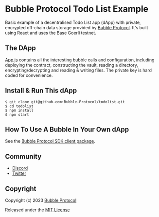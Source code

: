 # Bubble Protocol Todo List Example

Basic example of a decentralised Todo List app (dApp) with private, encrypted off-chain data storage provided by [Bubble Protocol](https://github.com/Bubble-Protocol/bubble-sdk).  It's built using React and uses the Base Goerli testnet.

## The DApp

[App.js](src/model/App.js) contains all the interesting bubble calls and configuration, including deploying the contract, constructing the vault, reading a directory, encrypting/decrypting and reading & writing files.  The private key is hard coded for convenience.

## Install & Run This dApp

```
$ git clone git@github.com:Bubble-Protocol/todolist.git
$ cd todolist
$ npm install
$ npm start
```

## How To Use A Bubble In Your Own dApp

See the [Bubble Protocol SDK client package](https://github.com/Bubble-Protocol/bubble-sdk/tree/main/packages/client).

## Community

- [Discord](https://discord.gg/sSnvK5C)
- [Twitter](https://twitter.com/BubbleProtocol)

## Copyright

Copyright (c) 2023 [Bubble Protocol](https://bubbleprotocol.com)

Released under the [MIT License](LICENSE)